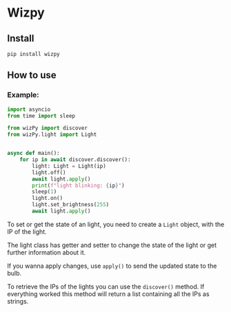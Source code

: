 # Wizpy

## Install

`pip install wizpy`

## How to use

### Example: 

```python
import asyncio
from time import sleep

from wizPy import discover
from wizPy.light import Light


async def main():
    for ip in await discover.discover():
        light: Light = Light(ip)
        light.off()
        await light.apply()
        print(f"light blinking: {ip}")
        sleep(1)
        light.on()
        light.set_brightness(255)
        await light.apply()
```

To set or get the state of an light, you need to create a `Light` object, with the IP of the light. 

The light class has getter and setter to change the state of the light or get further information about it.

If you wanna apply changes, use `apply()` to send the updated state to the bulb.

To retrieve the IPs of the lights you can use the `discover()` method. If everything worked this method will return a list containing all the IPs as strings.
